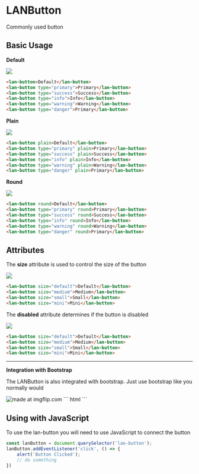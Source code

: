 # LANButton

Commonly used button

## Basic Usage

**Default**

<img src="https://i.imgflip.com/31dmsr.gif">

``` html
<lan-button>Default</lan-button>
<lan-button type="primary">Primary</lan-button>
<lan-button type="success">Success</lan-button>
<lan-button type="info">Info</lan-button>
<lan-button type="warning">Warning</lan-button>
<lan-button type="danger">Primary</lan-button>
```

**Plain**

<img src="https://i.imgflip.com/31dmkh.gif">

``` html
<lan-button plain>Default</lan-button>
<lan-button type="primary" plain>Primary</lan-button>
<lan-button type="success" plain>Success</lan-button>
<lan-button type="info" plain>Info</lan-button>
<lan-button type="warning" plain>Warning</lan-button>
<lan-button type="danger" plain>Primary</lan-button>
```

**Round**

<img src="https://i.imgflip.com/31dn5k.gif">

``` html
<lan-button round>Default</lan-button>
<lan-button type="primary" round>Primary</lan-button>
<lan-button type="success" round>Success</lan-button>
<lan-button type="info" round>Info</lan-button>
<lan-button type="warning" round>Warning</lan-button>
<lan-button type="danger" round>Primary</lan-button>
```

## Attributes



The **size** attribute is used to control the size of the button

<img src="https://i.imgflip.com/31dl7y.gif">

``` html
<lan-button size="default">Default</lan-button> 
<lan-button size="medium">Medium</lan-button> 
<lan-button size="small">Small</lan-button> 
<lan-button size="mini">Mini</lan-button> 
```



The **disabled** attribute determines if the button is disabled

<img src="https://i.imgflip.com/31dnp4.gif">

``` html
<lan-button size="default">Default</lan-button> 
<lan-button size="medium">Medium</lan-button> 
<lan-button size="small">Small</lan-button> 
<lan-button size="mini">Mini</lan-button> 
```

***

**Integration with Bootstrap**

The LANButton is also integrated with bootstrap. Just use bootstrap like you normally would

<img src="https://i.imgflip.com/31gw03.gif" title="made at imgflip.com"/>
``` html
<lan-button class="btn btn-dark btn-block"></lan-button>
```

## Using with JavaScript

To use the lan-button you will need to use JavaScript to connect the button

``` JavaScript
const lanButton = document.querySelector('lan-button');
lanButton.addEventListener('click', () => {
    alert('Button Clicked');
    // do something
})
```